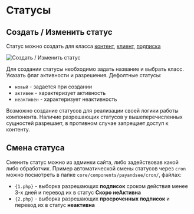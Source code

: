 # Статусы

## Создать / Изменить статус

Статус можно создать для класса [контент][4], [клиент][6], [подписка][7]

![Создать / Изменить статус](https://file.modx.pro/files/c/b/3/cb3ecdc9d4d1213b6257ffeb778674f3.png)

Для создании статусы необходимо задать название и выбрать класс. Указать флаг активности и разрешения.
Дефолтные статусы:

- `новый` - задается при создании
- `активен` - характеризует активность
- `неактивен` - характеризует неактивность

Возможно создание статусов для реализации своей логики работы компонента.
Наличие разрешающих статусов у вышеперечисленных сущностей разрешает, в противном случае запрещает доступ к контенту.

## Смена статуса

Сменить статус можно из админки сайта, либо задействовав какой либо обработчик.
Пример автоматической смены статусов через `cron` можно посмотреть в папке `core/components/payandsee/cron/`, файлах:

- `{1.php}` - выборка разрешающих **подписок** сроком действия менее 3-х дней и перевод их в статус **Скоро неАктивна**
- `{2.php}` - выборка разрешающих **просроченных подписок** и перевод их в статус **неактивна**

[4]: /components/payandsee/interface/content
[6]: /components/payandsee/interface/clients
[7]: /components/payandsee/interface/subscriptions
